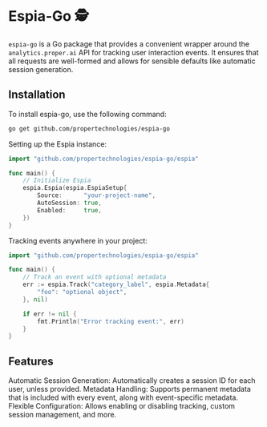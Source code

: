 # Espia-Go 🕵️
`espia-go` is a Go package that provides a convenient wrapper around the
`analytics.proper.ai` API for tracking user interaction events. It ensures
that all requests are well-formed and allows for sensible defaults like
automatic session generation.

## Installation
To install espia-go, use the following command:

```bash
go get github.com/propertechnologies/espia-go
```
Setting up the Espia instance:

```go
import "github.com/propertechnologies/espia-go/espia"

func main() {
    // Initialize Espia
    espia.Espia(espia.EspiaSetup{
        Source:      "your-project-name",
        AutoSession: true,
        Enabled:     true,
    })
}
```

Tracking events anywhere in your project:

```go
import "github.com/propertechnologies/espia-go/espia"

func main() {
    // Track an event with optional metadata
    err := espia.Track("category_label", espia.Metadata{
        "foo": "optional object",
    }, nil)

    if err != nil {
        fmt.Println("Error tracking event:", err)
    }
}
```

## Features

Automatic Session Generation: Automatically creates a session ID for each user, unless provided.
Metadata Handling: Supports permanent metadata that is included with every event, along with event-specific metadata.
Flexible Configuration: Allows enabling or disabling tracking, custom session management, and more.

